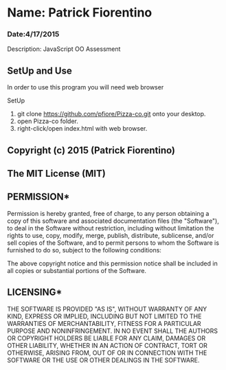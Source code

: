 # Name: Patrick Fiorentino
### Date:4/17/2015

Description: JavaScript OO Assessment

## SetUp and Use
In order to use this program you will need web browser

SetUp
1. git clone https://github.com/pfiore/Pizza-co.git onto your desktop.
2. open Pizza-co folder.
3. right-click/open index.html with web browser.

## Copyright (c) 2015 (Patrick Fiorentino)

## The MIT License (MIT)

## PERMISSION*
Permission is hereby granted, free of charge, to any person obtaining a copy of
this software and associated documentation files (the "Software"), to deal in
the Software without restriction, including without limitation the rights to
use, copy, modify, merge, publish, distribute, sublicense, and/or sell copies
of the Software, and to permit persons to whom the Software is furnished to
do so, subject to the following conditions:

The above copyright notice and this permission notice shall be included in all
 copies or substantial portions of the Software.

## LICENSING*
THE SOFTWARE IS PROVIDED "AS IS", WITHOUT WARRANTY OF ANY KIND, EXPRESS OR
 IMPLIED, INCLUDING BUT NOT LIMITED TO THE WARRANTIES OF MERCHANTABILITY,
FITNESS FOR A PARTICULAR PURPOSE AND NONINFRINGEMENT. IN NO EVENT SHALL THE
AUTHORS OR COPYRIGHT HOLDERS BE LIABLE FOR ANY CLAIM, DAMAGES OR OTHER
LIABILITY, WHETHER IN AN ACTION OF CONTRACT, TORT OR OTHERWISE, ARISING
FROM, OUT OF OR IN CONNECTION WITH THE SOFTWARE OR THE USE OR OTHER
DEALINGS IN THE SOFTWARE.
